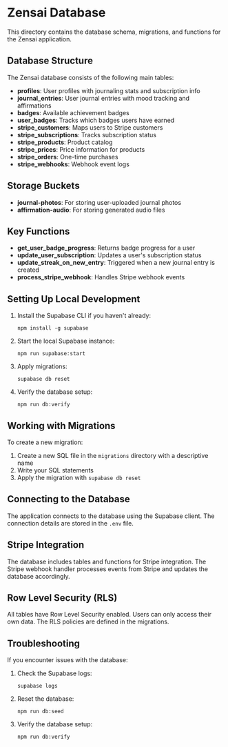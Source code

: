 # Zensai Database

This directory contains the database schema, migrations, and functions for the Zensai application.

## Database Structure

The Zensai database consists of the following main tables:

- **profiles**: User profiles with journaling stats and subscription info
- **journal_entries**: User journal entries with mood tracking and affirmations
- **badges**: Available achievement badges
- **user_badges**: Tracks which badges users have earned
- **stripe_customers**: Maps users to Stripe customers
- **stripe_subscriptions**: Tracks subscription status
- **stripe_products**: Product catalog
- **stripe_prices**: Price information for products
- **stripe_orders**: One-time purchases
- **stripe_webhooks**: Webhook event logs

## Storage Buckets

- **journal-photos**: For storing user-uploaded journal photos
- **affirmation-audio**: For storing generated audio files

## Key Functions

- **get_user_badge_progress**: Returns badge progress for a user
- **update_user_subscription**: Updates a user's subscription status
- **update_streak_on_new_entry**: Triggered when a new journal entry is created
- **process_stripe_webhook**: Handles Stripe webhook events

## Setting Up Local Development

1. Install the Supabase CLI if you haven't already:
   ```
   npm install -g supabase
   ```

2. Start the local Supabase instance:
   ```
   npm run supabase:start
   ```

3. Apply migrations:
   ```
   supabase db reset
   ```

4. Verify the database setup:
   ```
   npm run db:verify
   ```

## Working with Migrations

To create a new migration:

1. Create a new SQL file in the `migrations` directory with a descriptive name
2. Write your SQL statements
3. Apply the migration with `supabase db reset`

## Connecting to the Database

The application connects to the database using the Supabase client. The connection details are stored in the `.env` file.

## Stripe Integration

The database includes tables and functions for Stripe integration. The Stripe webhook handler processes events from Stripe and updates the database accordingly.

## Row Level Security (RLS)

All tables have Row Level Security enabled. Users can only access their own data. The RLS policies are defined in the migrations.

## Troubleshooting

If you encounter issues with the database:

1. Check the Supabase logs:
   ```
   supabase logs
   ```

2. Reset the database:
   ```
   npm run db:seed
   ```

3. Verify the database setup:
   ```
   npm run db:verify
   ```